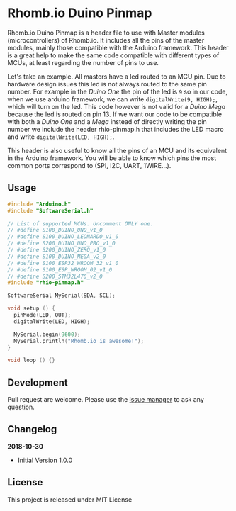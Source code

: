 # Rhomb.io Duino Pinmap

Rhomb.io Duino Pinmap is a header file to use with Master modules (microcontrollers) of Rhomb.io. It includes all the pins of the master modules, mainly those compatible with the Arduino framework. This header is a great help to make the same code compatible with different types of MCUs, at least regarding the number of pins to use.

Let's take an example. All masters have a led routed to an MCU pin. Due to hardware design issues this led is not always routed to the same pin number.  For example in the _Duino One_ the pin of the led is `9` so in our code, when we use arduino framework, we can write `digitalWrite(9, HIGH);`, which will turn on the led. This code however is not valid for a _Duino Mega_ because the led is routed on pin 13. If we want our code to be compatible with both a _Duino One_ and a _Mega_ instead of directly writing the pin number we include the header rhio-pinmap.h that includes the LED macro and write `digitalWrite(LED, HIGH);`.

This header is also useful to know all the pins of an MCU and its equivalent in the Arduino framework. You will be able to know which pins the most common ports correspond to (SPI, I2C, UART, 1WIRE...).

## Usage
```C
#include "Arduino.h"
#include "SoftwareSerial.h"

// List of supported MCUs. Uncomment ONLY one.
// #define S100_DUINO_UNO_v1_0
// #define S100_DUINO_LEONARDO_v1_0
// #define S200_DUINO_UNO_PRO_v1_0
// #define S200_DUINO_ZERO_v1_0
// #define S100_DUINO_MEGA_v2_0
// #define S100_ESP32_WROOM_32_v1_0
// #define S100_ESP_WROOM_02_v1_0
// #define S200_STM32L476_v2_0
#include "rhio-pinmap.h"

SoftwareSerial MySerial(SDA, SCL);

void setup () {
  pinMode(LED, OUT);
  digitalWrite(LED, HIGH);

  MySerial.begin(9600);
  MySerial.println("Rhomb.io is awesome!");
}

void loop () {}
```

## Development
Pull request are welcome. Please use the [issue manager](https://github.com/Rhomb-io/rhio-pinmap/issues) to ask any question.

## Changelog

**2018-10-30**
* Initial Version 1.0.0

## License
This project is released under MIT License
